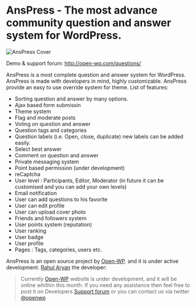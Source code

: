 AnsPress - The most advance community question and answer system for WordPress.
=========

![AnsPress Cover](https://raw.githubusercontent.com/open-wp/anspress/master/banner-1544x500.png "AnsPress cover image")

Demo & support forum: http://open-wp.com/questions/

AnsPress is a most complete question and answer system for WordPress. AnsPress is made with developers in mind, highly customizable. AnsPress provide an easy to use override system for theme. List of features:

  - Sorting question and answer by many options.
  - Ajax based form submissin
  - Theme system
  - Flag and moderate posts
  - Voting on question and answer
  - Question tags and categories
  - Question labels (i.e. Open, close, duplicate) new labels can be added easily.
  - Select best answer
  - Comment on question and answer
  - Private messaging system
  - Point based permission (under development)
  - reCaptcha
  - User level : Participants, Editor, Moderator (in future it can be customised and you can add your own levels)
  - Email notification
  - User can add questions to his favorite
  - User can edit profile
  - User can upload cover photo
  - Friends and followers system
  - User points system (reputation)
  - User ranking
  - User badge
  - User profile
  - Pages : Tags, categories, users etc.

AnsPress is an open source project by [Open-WP]. and it is under active development.  [Rahul Aryan] the developer:

> Currently [Open-WP] website is under development, and it will be online whithin this month.
> If you need any assistance then feel free to post it on Developers [Support forum] or you can contact us via twitter [@openwp]



[Open-WP]:http://open-wp.com/
[Rahul Aryan]:http://rahularyan.com/
[Support forum]:http://rahularyan.com/support
[@openwp]:http://twitter.com/openwp

